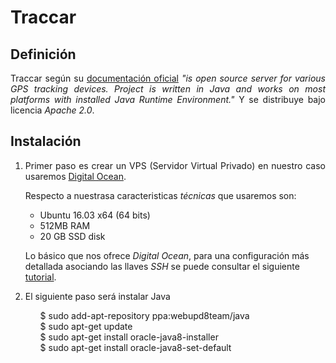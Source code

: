 Traccar
=====

## Definición

<p align="justify">
	Traccar según su <a href="https://github.com/tananaev/traccar">documentación oficial</a> <i> "is open source server for various GPS tracking devices. Project is written in Java and works on most platforms with installed Java Runtime Environment."</i> Y se distribuye bajo licencia <i>Apache 2.0</i>.
</p>

## Instalación

<ol>
	<li>
		<p align="justify">
			Primer paso es crear un VPS (Servidor Virtual Privado) en nuestro caso usaremos <a href="https://www.digitalocean.com/">Digital Ocean</a>.
		</p>
		<p align="justify">
			Respecto a nuestrasa caracteristicas <i>técnicas</i> que usaremos son:
		</p>
		<ul>
			<li>Ubuntu 16.03 x64 (64 bits)</li>
			<li>512MB RAM</li>
			<li>20 GB SSD disk</li>
		</ul>
		<p>
			Lo básico que nos ofrece <i>Digital Ocean</i>, para una configuración más detallada asociando las llaves <i>SSH</i> se puede consultar el siguiente <a href="https://github.com/ginppian/DigitalOcean-New_Drop_UpWith_Filezilla">tutorial</a>.
		</p>
	</li>
	<li>	
		<p align="justify">
			El siguiente paso será instalar Java
		</p>
			<ul>	
				$ sudo add-apt-repository ppa:webupd8team/java
			</ul>
			<ul>	
				$ sudo apt-get update
			</ul>
			<ul>	
				$ sudo apt-get install oracle-java8-installer
			</ul>
			<ul>	
				$ sudo apt-get install oracle-java8-set-default
			</ul>
	</li>
</ol>